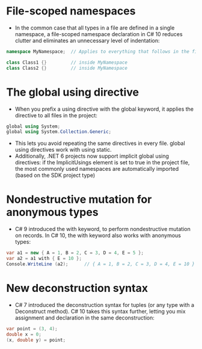 # File-scoped namespaces
- In the common case that all types in a file are defined in a single namespace, a file-scoped namespace declaration in C# 10 reduces clutter and eliminates an unnecessary level of indentation:
```c#
namespace MyNamespace;  // Applies to everything that follows in the file.

class Class1 {}         // inside MyNamespace
class Class2 {}         // inside MyNamespace
```

# The global using directive
- When you prefix a using directive with the global keyword, it applies the directive to all files in the project:
```c#
global using System;
global using System.Collection.Generic;
```
- This lets you avoid repeating the same directives in every file. global using directives work with using static.
- Additionally, .NET 6 projects now support implicit global using directives: if the ImplicitUsings element is set to true in the project file, the most commonly used namespaces are automatically imported (based on the SDK project type)

# Nondestructive mutation for anonymous types
- C# 9 introduced the with keyword, to perform nondestructive mutation on records. In C# 10, the with keyword also works with anonymous types:
```c#
var a1 = new { A = 1, B = 2, C = 3, D = 4, E = 5 };
var a2 = a1 with { E = 10 }; 
Console.WriteLine (a2);      // { A = 1, B = 2, C = 3, D = 4, E = 10 }
```

# New deconstruction syntax
- C# 7 introduced the deconstruction syntax for tuples (or any type with a Deconstruct method). C# 10 takes this syntax further, letting you mix assignment and declaration in the same deconstruction:
```c#
var point = (3, 4);
double x = 0;
(x, double y) = point;
```